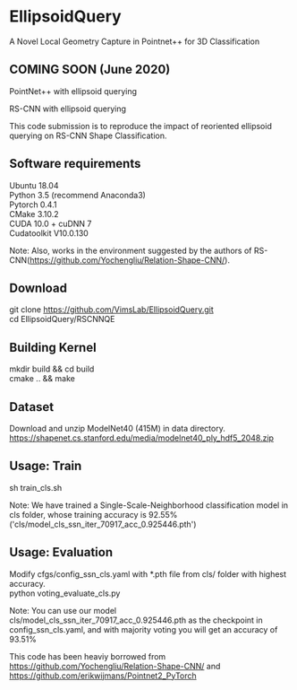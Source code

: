 # EllipsoidQuery
A Novel Local Geometry Capture in Pointnet++ for 3D Classification

COMING SOON (June 2020)
-----------------------
PointNet++ with ellipsoid querying<br>

RS-CNN with ellipsoid querying<br>

This code submission is to reproduce the impact of reoriented ellipsoid querying on RS-CNN Shape Classification.<br>

Software requirements
----------------------
Ubuntu 18.04<br>
Python 3.5 (recommend Anaconda3)<br>
Pytorch 0.4.1<br>
CMake 3.10.2<br>
CUDA 10.0 + cuDNN 7<br>
Cudatoolkit V10.0.130<br>

Note: Also, works in the environment suggested by the authors of RS-CNN(https://github.com/Yochengliu/Relation-Shape-CNN/).<br>

Download
--------
git clone https://github.com/VimsLab/EllipsoidQuery.git<br>
cd EllipsoidQuery/RSCNNQE<br>

Building Kernel
---------------
mkdir build && cd build<br>
cmake .. && make<br>

Dataset
-------
Download and unzip ModelNet40 (415M) in data directory. <br>
https://shapenet.cs.stanford.edu/media/modelnet40_ply_hdf5_2048.zip<br>

Usage: Train
------------
sh train_cls.sh<br>

Note: We have trained a Single-Scale-Neighborhood classification model in cls folder, whose training accuracy is 92.55% ('cls/model_cls_ssn_iter_70917_acc_0.925446.pth') <br>

Usage: Evaluation
-----------------
Modify cfgs/config_ssn_cls.yaml with *.pth file from cls/ folder with highest accuracy.<br>
python voting_evaluate_cls.py<br>

Note: You can use our model cls/model_cls_ssn_iter_70917_acc_0.925446.pth as the checkpoint in config_ssn_cls.yaml, and with majority voting you will get an accuracy of 93.51%<br>

This code has been heaviy borrowed from https://github.com/Yochengliu/Relation-Shape-CNN/ and https://github.com/erikwijmans/Pointnet2_PyTorch <br>


